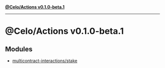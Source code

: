[**@Celo/Actions v0.1.0-beta.1**](README.md)

***

# @Celo/Actions v0.1.0-beta.1

## Modules

- [multicontract-interactions/stake](multicontract-interactions/stake/README.md)
